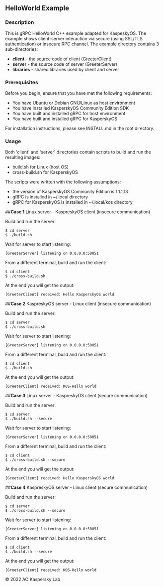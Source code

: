 ## HelloWorld Example

### Description
This is gRPC HelloWorld C++ example adapted for KaspeskyOS.
The example shows client-server interaction via secure (using SSL/TLS authentication) or insecure RPC channel.
The example directory contains 3 sub-directories:
- **client** - the source code of client (GreeterClient)
- **server** - the source code of server (GreeterServer)
- **libraries** - shared libraries used by client and server

### Prerequisites
Before you begin, ensure that you have met the following requirements:
- You have Ubuntu or Debian GNU/Linux as host environment
- You have installed KasperskyOS Community Edition SDK
- You have built and installed gRPC for host environment
- You have built and installed gRPC for KasperskyOS

For installation instructions, please see INSTALL.md in the root directory.

### Usage
Both 'client' and 'server' directories contain scripts to build and run the resulting images:
- build.sh for Linux (host OS)
- cross-build.sh for KasperskyOS

The scripts were written with the following assumptions:
- the version of KasperskyOS Community Edition is 1.1.1.13
- gRPC is installed in ~/.local directory
- gRPC for KasperskyOS is installed in ~/.local/kos directory

##**Case 1** Linux server - KaspreskyOS client (insecure communication)

Build and run the server:
```
$ cd server
$ ./build.sh
```
Wait for server to start listening:
```
[GreeterServer] listening on 0.0.0.0:50051
```

From a different terminal, build and run the client:
```
$ cd client
$ ./cross-build.sh
```
At the end you will get the output:
```
[GreeterClient] received: Hello KasperskyOS world
```

##**Case 2** KaspreskyOS server - Linux client (insecure communication)

Build and run the server:
```
$ cd server
$ ./cross-build.sh
```
Wait for server to start listening:
```
[GreeterServer] listening on 0.0.0.0:50051
```

From a different terminal, build and run the client:
```
$ cd client
$ ./build.sh
```
At the end you will get the output:
```
[GreeterClient] received: KOS-Hello world
```

##**Case 3** Linux server - KaspreskyOS client (secure communication)

Build and run the server:
```
$ cd server
$ ./build.sh --secure
```
Wait for server to start listening:
```
[GreeterServer] listening on 0.0.0.0:50051
```

From a different terminal, build and run the client:
```
$ cd client
$ ./cross-build.sh --secure
```
At the end you will get the output:
```
[GreeterClient] received: Hello KasperskyOS world
```

##**Case 4** KaspreskyOS server - Linux client (secure communication)

Build and run the server:
```
$ cd server
$ ./cross-build.sh --secure
```
Wait for server to start listening:
```
[GreeterServer] listening on 0.0.0.0:50051
```

From a different terminal, build and run the client:
```
$ cd client
$ ./build.sh --secure
```
At the end you will get the output:
```
[GreeterClient] received: KOS-Hello world
```

© 2022 AO Kaspersky Lab

